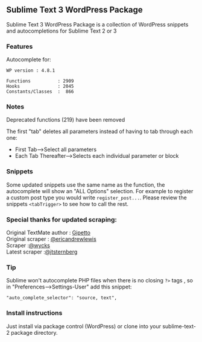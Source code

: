 Sublime Text 3 WordPress Package
---

Sublime Text 3 WordPress Package is a collection of WordPress snippets and autocompletions for Sublime Text 2 or 3

### Features

Autocomplete for:

    WP version : 4.8.1

    Functions          : 2909
    Hooks              : 2045
    Constants/Classes  :  866

### Notes

Deprecated functions (219) have been removed

The first "tab" deletes all parameters instead of having to tab through each one:

- First Tab-->Select all parameters
- Each Tab Thereafter-->Selects each individual parameter or block

### Snippets

Some updated snippets use the same name as the function, the autocomplete will show an "ALL Options" selection. For example to
register a custom post type you would write `register_post...`. Please review the snippets `<tabTrigger>` to see how to call the rest.


### Special thanks for updated scraping:

Original TextMate author : [Gipetto](https://github.com/Gipetto/wordpress.tmbundle)  
Original scraper : [@ericandrewlewis](https://github.com/purplefish32/sublime-text-2-wordpress-scraper )  
Scraper :[@wycks](https://github.com/wycks/SublimeText-WordPress-Autocomplete)  
Latest scraper :[@jtsternberg](https://github.com/jtsternberg/sublime-text-3-wordpress/)  

### Tip

Sublime won't autocomplete PHP files when there is no closing `?>` tags , so in "Preferences-->Settings-User" add this snippet:

    "auto_complete_selector": "source, text",

###  Install instructions

Just install via package control (WordPress) or clone into your sublime-text-2 package directory.


